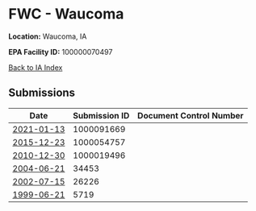 # FWC - Waucoma

**Location:** Waucoma, IA

**EPA Facility ID:** 100000070497

[Back to IA Index](../../index.md)

## Submissions

| Date | Submission ID | Document Control Number |
|------|--------------|-------------------------|
| [2021-01-13](submissions/1000091669.md) | 1000091669 |  |
| [2015-12-23](submissions/1000054757.md) | 1000054757 |  |
| [2010-12-30](submissions/1000019496.md) | 1000019496 |  |
| [2004-06-21](submissions/34453.md) | 34453 |  |
| [2002-07-15](submissions/26226.md) | 26226 |  |
| [1999-06-21](submissions/5719.md) | 5719 |  |
